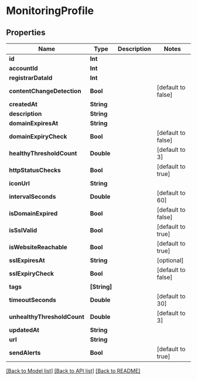 # MonitoringProfile

## Properties
Name | Type | Description | Notes
------------ | ------------- | ------------- | -------------
**id** | **Int** |  | 
**accountId** | **Int** |  | 
**registrarDataId** | **Int** |  | 
**contentChangeDetection** | **Bool** |  | [default to false]
**createdAt** | **String** |  | 
**description** | **String** |  | 
**domainExpiresAt** | **String** |  | 
**domainExpiryCheck** | **Bool** |  | [default to false]
**healthyThresholdCount** | **Double** |  | [default to 3]
**httpStatusChecks** | **Bool** |  | [default to true]
**iconUrl** | **String** |  | 
**intervalSeconds** | **Double** |  | [default to 60]
**isDomainExpired** | **Bool** |  | [default to false]
**isSslValid** | **Bool** |  | [default to true]
**isWebsiteReachable** | **Bool** |  | [default to true]
**sslExpiresAt** | **String** |  | [optional] 
**sslExpiryCheck** | **Bool** |  | [default to false]
**tags** | **[String]** |  | 
**timeoutSeconds** | **Double** |  | [default to 30]
**unhealthyThresholdCount** | **Double** |  | [default to 3]
**updatedAt** | **String** |  | 
**url** | **String** |  | 
**sendAlerts** | **Bool** |  | [default to true]

[[Back to Model list]](../README.md#documentation-for-models) [[Back to API list]](../README.md#documentation-for-api-endpoints) [[Back to README]](../README.md)


